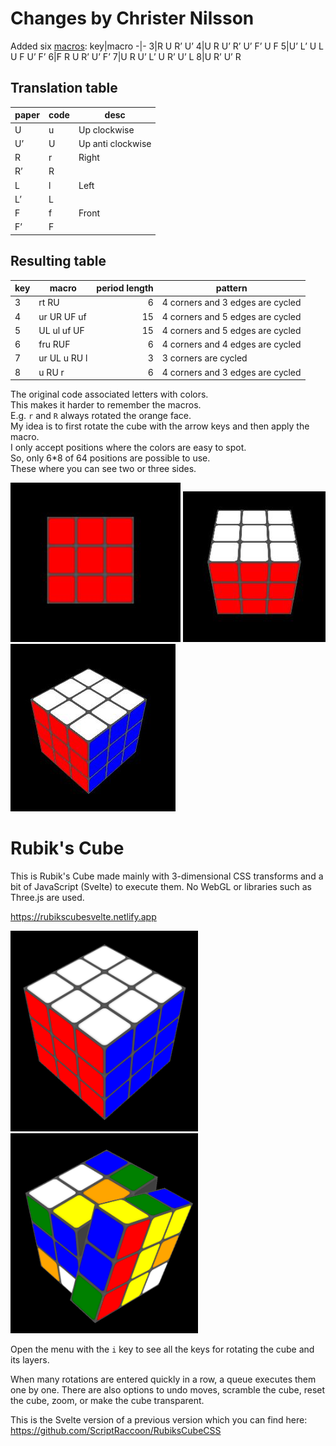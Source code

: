 # Changes by Christer Nilsson

Added six [macros](https://www.geeksforgeeks.org/algorithm-to-solve-rubiks-cube/):
key|macro
-|-
3|R U R’ U’
4|U R U’ R’ U’ F’ U F
5|U’ L’ U L U F U’ F’
6|F R U R’ U’ F’ 
7|U R U’ L’ U R’ U’ L
8|U R’ U’ R

## Translation table
paper|code|desc
-|-|-
U|u|Up clockwise
U’|U|Up anti clockwise
R|r|Right
R’|R|
L|l|Left
L’|L|
F|f|Front
F’|F|

## Resulting table
key|macro|period length|pattern
-|-|-:|-
3| rt RU       | 6|4 corners and 3 edges are cycled
4| ur UR UF uf |15|4 corners and 5 edges are cycled
5| UL ul uf UF |15|4 corners and 5 edges are cycled
6| fru RUF     | 6|4 corners and 4 edges are cycled
7| ur UL u RU l| 3|3 corners are cycled
8| u RU r      | 6|4 corners and 3 edges are cycled

The original code associated letters with colors.  
This makes it harder to remember the macros.  
E.g. `r` and `R` always rotated the orange face.  
My idea is to first rotate the cube with the arrow keys and then apply the macro.  
I only accept positions where the colors are easy to spot.  
So, only 6*8 of 64 positions are possible to use.  
These where you can see two or three sides.  

![](1.JPG)
![](2.JPG)
![](3.JPG)

# Rubik's Cube

This is Rubik's Cube made mainly with 3-dimensional CSS transforms and a bit of JavaScript (Svelte) to execute them. No WebGL or libraries such as Three.js are used.

https://rubikscubesvelte.netlify.app

<img src="./public/img/cube-sample.png" alt="Screenshot" width="300"/>
<img src="./public/img/cube-sample2.png" alt="Screenshot" width="300"/>
  
Open the menu with the `i` key to see all the keys for rotating the cube and its layers.

When many rotations are entered quickly in a row, a queue executes them one by one. There are also options to undo moves, scramble the cube, reset the cube, zoom, or make the cube transparent.

This is the Svelte version of a previous version which you can find here: https://github.com/ScriptRaccoon/RubiksCubeCSS

